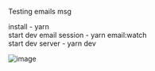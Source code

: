 Testing emails msg

install  - yarn \
start dev email session - yarn email:watch \
start dev server - yarn dev 


![image](https://github.com/KlerKpn/Next-resend/assets/59790939/90484df2-f848-4ba7-8f49-6506a74c4506)
